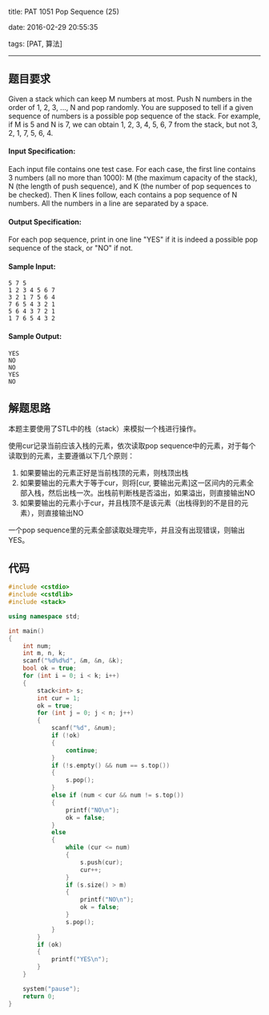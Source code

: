 title: PAT 1051 Pop Sequence (25)

date: 2016-02-29 20:55:35

tags: [PAT, 算法]

---

## 题目要求

Given a stack which can keep M numbers at most. Push N numbers in the order of 1, 2, 3, ..., N and pop randomly. You are supposed to tell if a given sequence of numbers is a possible pop sequence of the stack. For example, if M is 5 and N is 7, we can obtain 1, 2, 3, 4, 5, 6, 7 from the stack, but not 3, 2, 1, 7, 5, 6, 4.

<!--more-->

#### Input Specification:

Each input file contains one test case. For each case, the first line contains 3 numbers (all no more than 1000): M (the maximum capacity of the stack), N (the length of push sequence), and K (the number of pop sequences to be checked). Then K lines follow, each contains a pop sequence of N numbers. All the numbers in a line are separated by a space.

#### Output Specification:

For each pop sequence, print in one line "YES" if it is indeed a possible pop sequence of the stack, or "NO" if not.

#### Sample Input:

``` 
5 7 5
1 2 3 4 5 6 7
3 2 1 7 5 6 4
7 6 5 4 3 2 1
5 6 4 3 7 2 1
1 7 6 5 4 3 2

```

#### Sample Output:

``` 
YES
NO
NO
YES
NO

```

## 解题思路

本题主要使用了STL中的栈（stack）来模拟一个栈进行操作。

使用cur记录当前应该入栈的元素，依次读取pop sequence中的元素，对于每个读取到的元素，主要遵循以下几个原则：

1. 如果要输出的元素正好是当前栈顶的元素，则栈顶出栈
2. 如果要输出的元素大于等于cur，则将[cur, 要输出元素]这一区间内的元素全部入栈，然后出栈一次。出栈前判断栈是否溢出，如果溢出，则直接输出NO
3. 如果要输出的元素小于cur，并且栈顶不是该元素（出栈得到的不是目的元素），则直接输出NO

一个pop sequence里的元素全部读取处理完毕，并且没有出现错误，则输出YES。

## 代码

``` c++
#include <cstdio>
#include <cstdlib>
#include <stack>

using namespace std;

int main()
{
	int num;
	int m, n, k;
	scanf("%d%d%d", &m, &n, &k);
	bool ok = true;
	for (int i = 0; i < k; i++)
	{
		stack<int> s;
		int cur = 1;
		ok = true;
		for (int j = 0; j < n; j++)
		{
			scanf("%d", &num);
			if (!ok)
			{
				continue;
			}
			if (!s.empty() && num == s.top())
			{
				s.pop();
			}
			else if (num < cur && num != s.top())
			{
				printf("NO\n");
				ok = false;
			}
			else
			{
				while (cur <= num)
				{
					s.push(cur);
					cur++;
				}
				if (s.size() > m)
				{
					printf("NO\n");
					ok = false;
				}
				s.pop();
			}
		}
		if (ok)
		{
			printf("YES\n");
		}
	}

	system("pause");
	return 0;
}
```
